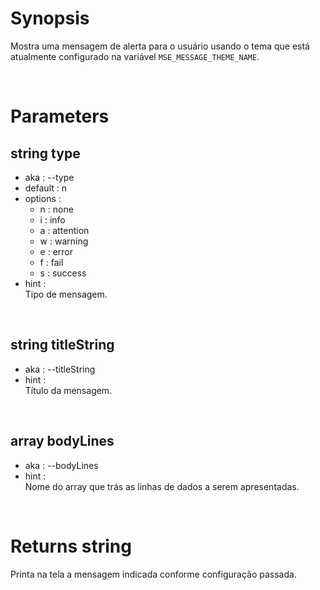 # Synopsis

Mostra uma mensagem de alerta para o usuário usando o tema que está atualmente 
configurado na variável `MSE_MESSAGE_THEME_NAME`.



&nbsp;

# Parameters

## string type

- aka       : --type
- default   : n
- options   : 
  - n   : none
  - i   : info
  - a   : attention
  - w   : warning
  - e   : error
  - f   : fail
  - s   : success
- hint      :  
  Tipo de mensagem.


&nbsp;

## string titleString

- aka       : --titleString
- hint      :  
  Título da mensagem.


&nbsp;

## array bodyLines

- aka       : --bodyLines
- hint      :  
  Nome do array que trás as linhas de dados a serem apresentadas.



&nbsp;

# Returns string

Printa na tela a mensagem indicada conforme configuração passada.